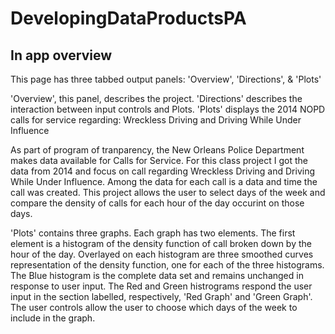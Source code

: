 # DevelopingDataProductsPA

## In app overview

  This page has three tabbed output panels: 
    'Overview', 'Directions', & 'Plots'

  'Overview', this panel, describes the project.
  'Directions' describes the interaction between
     input controls and Plots.
  'Plots' displays the 2014 NOPD calls for 
     service regarding: Wreckless Driving and 
     Driving While Under Influence

  As part of program of tranparency, the New
  Orleans Police Department makes data available
  for Calls for Service.  For this class project I
  got the data from 2014 and focus on call
  regarding Wreckless Driving and Driving While
  Under Influence.  Among the data for each call
  is a data and time the call was created.  This
  project allows the user to select days of the
  week and compare the density of calls for each
  hour of the day occurint on those days.

  'Plots' contains three graphs.  Each graph has
  two elements.  The first element is a histogram
  of the density function of call broken down by
  the hour of the day.  Overlayed on each
  histogram are three smoothed curves
  representation of the density function, one for
  each of the three histograms.  The Blue
  histogram is the complete data set and remains
  unchanged in response to user input.  The Red
  and Green histrograms respond the user input in
  the section labelled, respectively, 'Red Graph'
  and 'Green Graph'.  The user controls allow the
  user to choose which days of the week to include
  in the graph.

